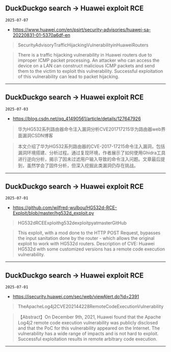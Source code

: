 ## DuckDuckgo search -> Huawei exploit RCE
`2025-07-07`

* https://www.huawei.com/en/psirt/security-advisories/huawei-sa-20220831-01-5370a6df-en

<blockquote>
 SecurityAdvisoryTrafficHijackingVulnerabilityinHuaweiRouters
</blockquote>
<blockquote>
There is a traffic hijacking vulnerability in Huawei routers due to improper ICMP packet processing. An attacker who can access the device on a LAN can construct malicious ICMP packets and send them to the victim to exploit this vulnerability. Successful exploitation of this vulnerability can lead to packet hijacking.
</blockquote>

---

## DuckDuckgo search -> Huawei exploit RCE
`2025-07-03`

* https://blog.csdn.net/qq_41490561/article/details/127647926

<blockquote>
 华为HG532系列路由器命令注入漏洞分析CVE201717215华为路由器web界面漏洞CSDN博客
</blockquote>
<blockquote>
本文介绍了华为HG532系列路由器的CVE-2017-17215命令注入漏洞，包括漏洞环境搭建、分析过程。通过复现环境，作者展示了如何使用Ghidra工具进行逆向分析，揭示了因未过滤用户输入导致的命令注入问题。文章最后提到，虽然学会了固件分析，但深入挖掘此类漏洞仍存在挑战。
</blockquote>

---

## DuckDuckgo search -> Huawei exploit RCE
`2025-07-01`

* https://github.com/wilfred-wulbou/HG532d-RCE-Exploit/blob/master/hg532d_exploit.py

<blockquote>
 HG532dRCEExploithg532dexploitpyatmasterGitHub
</blockquote>
<blockquote>
This exploit, with a mod done to the HTTP POST Request, bypasses the input sanitation done by the router - which allows the original exploit to work with HG532d routers. Description of CVE: Huawei HG532d with some customized versions has a remote code execution vulnerability.
</blockquote>

---

## DuckDuckgo search -> Huawei exploit RCE
`2025-07-01`

* https://isecurity.huawei.com/sec/web/viewAlert.do?id=2391

<blockquote>
 TheApacheLog4j2CVE202144228RemoteCodeExecutionVulnerability
</blockquote>
<blockquote>
【Abstract】On December 9th, 2021, Huawei found that the Apache Log4j2 remote code execution vulnerability was publicly disclosed and that the PoC for this vulnerability appeared on the Internet. The vulnerability has a wide range of impacts and is not hard to exploit. Successful exploitation results in remote arbitrary code execution.
</blockquote>

---

